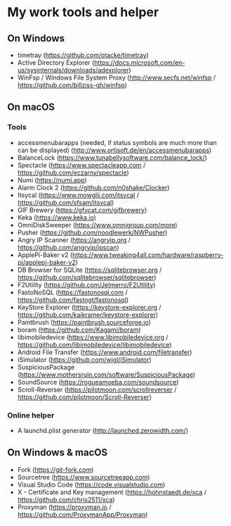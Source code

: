 # My work tools and helper

## On Windows

* timetray (https://github.com/otacke/timetray)
* Active Directory Explorer (https://docs.microsoft.com/en-us/sysinternals/downloads/adexplorer)
* WinFsp / Windows File System Proxy (http://www.secfs.net/winfsp / https://github.com/billziss-gh/winfsp)

## On macOS

### Tools

* accessmenubarapps (needed, if status symbols are much more than can be displayed) (http://www.ortisoft.de/en/accessmenubarapps)
* BalanceLock (https://www.tunabellysoftware.com/balance_lock/)
* Spectacle (https://www.spectacleapp.com / https://github.com/eczarny/spectacle)
* Numi (https://numi.app)
* Alarm Clock 2 (https://github.com/n0shake/Clocker)
* Itsycal (https://www.mowglii.com/itsycal / https://github.com/sfsam/itsycal)
* GIF Brewery (https://gfycat.com/gifbrewery)
* Keka (https://www.keka.io)
* OmniDiskSweeper (https://www.omnigroup.com/more)
* Pusher (https://github.com/noodlewerk/NWPusher)
* Angry IP Scanner (https://angryip.org / https://github.com/angryip/ipscan)
* ApplePi-Baker v2 (https://www.tweaking4all.com/hardware/raspberry-pi/applepi-baker-v2)
* DB Browser for SQLite (https://sqlitebrowser.org / https://github.com/sqlitebrowser/sqlitebrowser)
* F2Utility (https://github.com/Jelmerro/F2Utility)
* FastoNoSQL (https://fastonosql.com / https://github.com/fastogt/fastonosql)
* KeyStore Explorer (https://keystore-explorer.org / https://github.com/kaikramer/keystore-explorer)
* Paintbrush (https://paintbrush.sourceforge.io)
* boram (https://github.com/Kagami/boram)
* libimobiledevice (https://www.libimobiledevice.org / https://github.com/libimobiledevice/libimobiledevice)
* Android File Transfer (https://www.android.com/filetransfer)
* iSimulator (https://github.com/wigl/iSimulator)
* SuspiciousPackage (https://www.mothersruin.com/software/SuspiciousPackage)
* SoundSource (https://rogueamoeba.com/soundsource)
* Scroll-Reverser (https://pilotmoon.com/scrollreverser / https://github.com/pilotmoon/Scroll-Reverser)

### Online helper

* A launchd.plist generator (http://launched.zerowidth.com/)

## On Windows & macOS

* Fork (https://git-fork.com)
* Sourcetree (https://www.sourcetreeapp.com)
* Visual Studio Code (https://code.visualstudio.com)
* X - Certificate and Key management (https://hohnstaedt.de/xca / https://github.com/chris2511/xca)
* Proxyman (https://proxyman.io / https://github.com/ProxymanApp/Proxyman)
